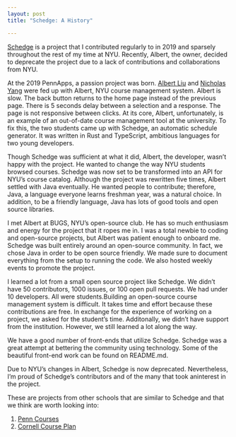 ```yaml
---
layout: post
title: "Schedge: A History"

---
```


[Schedge](https://github.com/A1Liu/schedge) is a project that I contributed regularly to in 2019 and sparsely throughout the rest of my time at NYU. Recently, Albert, the owner, decided to deprecate the project due to a lack of contributions and collaborations from NYU.

At the 2019 PennApps, a passion project was born. [Albert Liu](https://github.com/A1Liu) and [Nicholas Yang](https://github.com/NicholasLYang) were fed up with Albert, NYU course management system. Albert is slow. The back button returns to the home page instead of the previous page. There is 5 seconds delay between a selection and a response. The page is not responsive between clicks. At its core, Albert, unfortunately, is an example of an out-of-date course management tool at the university. To fix this, the two students came up with Schedge, an automatic schedule generator. It was written in Rust and TypeScript, ambitious languages for two young developers.

Though Schedge was sufficient at what it did, Albert, the developer, wasn’t happy with the project. He wanted to change the way NYU students browsed courses. Schedge was now set to be transformed into an API for NYU’s course catalog. Although the project was rewritten five times, Albert settled with Java eventually. He wanted people to contribute; therefore, Java, a language everyone learns freshman year, was a natural choice. In addition, to be a friendly language, Java has lots of good tools and open source libraries.

I met Albert at BUGS, NYU’s open-source club. He has so much enthusiasm and energy for the project that it ropes me in. I was a total newbie to coding and open-source projects, but Albert was patient enough to onboard me. Schedge was built entirely around an open-source community. In fact, we chose Java in order to be open source friendly. We made sure to document everything from the setup to running the code. We also hosted weekly events to promote the project. 

I learned a lot from a small open source project like Schedge. We didn’t have 50 contributors, 1000 issues, or 100 open pull requests. We had under 10 developers. All were students.Building an open-source course management system is difficult. It takes time and effort because these contributions are free. In exchange for the experience of working on a project, we asked for the student’s time. Additonally, we didn’t have support from the institution. However, we still learned a lot along the way.

We have a good number of front-ends that utilize Schedge. Schedge was a great attempt at bettering the community using technology. Some of the beautiful front-end work can be found on README.md.

Due to NYU’s changes in Albert, Schedge is now deprecated. Nevertheless, I’m proud of Schedge’s contributors and of the many that took aninterest in the project.

These are projects from other schools that are similar to Schedge and that we think are worth looking into:

1. [Penn Courses](https://github.com/pennlabs/penn-courses)
2. [Cornell Course Plan](https://github.com/cornell-dti/course-plan)

